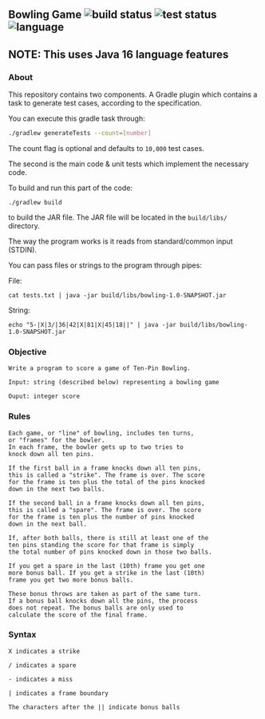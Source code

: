 Bowling Game ![build status](https://github.com/rbrick/bowling-game/actions/workflows/build.yml/badge.svg) ![test status](https://github.com/rbrick/bowling-game/actions/workflows/test.yml/badge.svg) ![language](https://img.shields.io/badge/16-%23ED8B00.svg?style=flat&logo=java&logoColor=white&label=Java)
--

## NOTE: This uses Java 16 language features

### About 
This repository contains two components. A Gradle plugin which contains a task 
to generate test cases, according to the specification.

You can execute this gradle task through:
```bash
./gradlew generateTests --count=[number]
```

The count flag is optional and defaults to `10,000` test cases.

The second is the main code & unit tests which implement the necessary code.

To build and run this part of the code:

`./gradlew build` 

to build the JAR file. The JAR file will be located in the `build/libs/` directory.

The way the program works is it reads from standard/common input (STDIN).

You can pass files or strings to the program through pipes:

File:

`cat tests.txt | java -jar build/libs/bowling-1.0-SNAPSHOT.jar`

String:

`echo "5-|X|3/|36|42|X|81|X|45|18||" | java -jar build/libs/bowling-1.0-SNAPSHOT.jar`

### Objective
`Write a program to score a game of Ten-Pin Bowling.`
```
Input: string (described below) representing a bowling game

Ouput: integer score
```

### Rules

```
Each game, or "line" of bowling, includes ten turns,
or "frames" for the bowler.
In each frame, the bowler gets up to two tries to
knock down all ten pins.

If the first ball in a frame knocks down all ten pins,
this is called a "strike". The frame is over. The score
for the frame is ten plus the total of the pins knocked
down in the next two balls.

If the second ball in a frame knocks down all ten pins,
this is called a "spare". The frame is over. The score
for the frame is ten plus the number of pins knocked
down in the next ball.

If, after both balls, there is still at least one of the
ten pins standing the score for that frame is simply
the total number of pins knocked down in those two balls.

If you get a spare in the last (10th) frame you get one
more bonus ball. If you get a strike in the last (10th)
frame you get two more bonus balls.

These bonus throws are taken as part of the same turn.
If a bonus ball knocks down all the pins, the process
does not repeat. The bonus balls are only used to
calculate the score of the final frame.
```

### Syntax
```
X indicates a strike

/ indicates a spare

- indicates a miss

| indicates a frame boundary

The characters after the || indicate bonus balls
```
